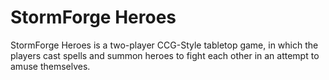 # StormForge Heroes

StormForge Heroes is a two-player CCG-Style tabletop game, in which the players cast spells and summon heroes to fight each other in an attempt to amuse themselves.